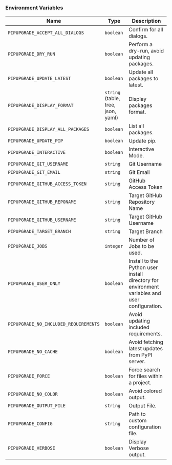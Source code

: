 ### Environment Variables

| Name                                  | Type                                  | Description |
|---------------------------------------|---------------------------------------|-------------|
| `PIPUPGRADE_ACCEPT_ALL_DIALOGS`       | `boolean`                             | Confirm for all dialogs.
| `PIPUPGRADE_DRY_RUN`                  | `boolean`                             | Perform a dry-run, avoid updating packages.
| `PIPUPGRADE_UPDATE_LATEST`            | `boolean`                             | Update all packages to latest.
| `PIPUPGRADE_DISPLAY_FORMAT`           | `string` (table, tree, json, yaml)    | Display packages format.
| `PIPUPGRADE_DISPLAY_ALL_PACKAGES`     | `boolean`                             | List all packages.
| `PIPUPGRADE_UPDATE_PIP`               | `boolean`                             | Update pip. 
| `PIPUPGRADE_INTERACTIVE`              | `boolean`                             | Interactive Mode.
| `PIPUPGRADE_GIT_USERNAME`             | `string`                              | Git Username
| `PIPUPGRADE_GIT_EMAIL`                | `string`                              | Git Email
| `PIPUPGRADE_GITHUB_ACCESS_TOKEN`      | `string`                              | GitHub Access Token
| `PIPUPGRADE_GITHUB_REPONAME`          | `string`                              | Target GitHub Repository Name
| `PIPUPGRADE_GITHUB_USERNAME`          | `string`                              | Target GitHub Username
| `PIPUPGRADE_TARGET_BRANCH`            | `string`                              | Target Branch
| `PIPUPGRADE_JOBS`                     | `integer`                             | Number of Jobs to be used.
| `PIPUPGRADE_USER_ONLY`                | `boolean`                             | Install to the Python user install directory for environment variables and user configuration.
| `PIPUPGRADE_NO_INCLUDED_REQUIREMENTS` | `boolean`                             | Avoid updating included requirements.
| `PIPUPGRADE_NO_CACHE`                 | `boolean`                             | Avoid fetching latest updates from PyPI server.
| `PIPUPGRADE_FORCE`                    | `boolean`                             | Force search for files within a project.
| `PIPUPGRADE_NO_COLOR`                 | `boolean`                             | Avoid colored output.
| `PIPUPGRADE_OUTPUT_FILE`              | `string`                              | Output File.
| `PIPUPGRADE_CONFIG`                   | `string`                              | Path to custom configuration file.
| `PIPUPGRADE_VERBOSE`                  | `boolean`                             | Display Verbose output.